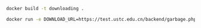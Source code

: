 
```sh
docker build -t downloading .
```

```sh
docker run -e DOWNLOAD_URL=https://test.ustc.edu.cn/backend/garbage.php?ckSize=100 -d downloading
```

